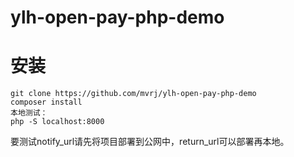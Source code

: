 # ylh-open-pay-php-demo

# 安装
```
git clone https://github.com/mvrj/ylh-open-pay-php-demo
composer install
本地测试：
php -S localhost:8000
```
要测试notify_url请先将项目部署到公网中，return_url可以部署再本地。
